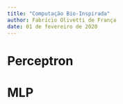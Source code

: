 ```yaml
---
title: "Computação Bio-Inspirada"
author: Fabrício Olivetti de França
date: 01 de fevereiro de 2020
---
```


# Perceptron

# MLP

